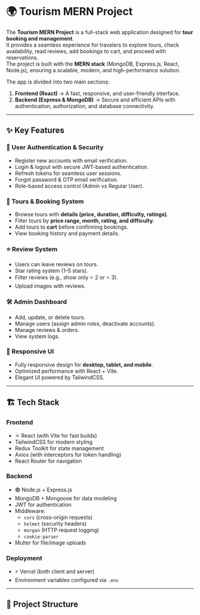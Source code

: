 # 🌍 Tourism MERN Project

The **Tourism MERN Project** is a full-stack web application designed for **tour booking and management**.  
It provides a seamless experience for travelers to explore tours, check availability, read reviews, add bookings to cart, and proceed with reservations.  
The project is built with the **MERN stack** (MongoDB, Express.js, React, Node.js), ensuring a scalable, modern, and high-performance solution.

The app is divided into two main sections:
1. **Frontend (React)** → A fast, responsive, and user-friendly interface.
2. **Backend (Express & MongoDB)** → Secure and efficient APIs with authentication, authorization, and database connectivity.

---

## ✨ Key Features

### 🔑 User Authentication & Security
- Register new accounts with email verification.
- Login & logout with secure JWT-based authentication.
- Refresh tokens for seamless user sessions.
- Forgot password & OTP email verification.
- Role-based access control (Admin vs Regular User).

### 🧳 Tours & Booking System
- Browse tours with **details (price, duration, difficulty, ratings)**.
- Filter tours by **price range, month, rating, and difficulty**.
- Add tours to **cart** before confirming bookings.
- View booking history and payment details.

### ⭐ Review System
- Users can leave reviews on tours.
- Star rating system (1–5 stars).
- Filter reviews (e.g., show only ⭐ 2 or ⭐ 3).
- Upload images with reviews.

### 🛠️ Admin Dashboard
- Add, update, or delete tours.
- Manage users (assign admin roles, deactivate accounts).
- Manage reviews & orders.
- View system logs.

### 📱 Responsive UI
- Fully responsive design for **desktop, tablet, and mobile**.
- Optimized performance with React + Vite.
- Elegant UI powered by TailwindCSS.

---

## 🏗️ Tech Stack

### Frontend
- ⚛️ React (with Vite for fast builds)
- TailwindCSS for modern styling
- Redux Toolkit for state management
- Axios (with interceptors for token handling)
- React Router for navigation

### Backend
- 🟢 Node.js + Express.js
- MongoDB + Mongoose for data modeling
- JWT for authentication
- Middleware:
  - `cors` (cross-origin requests)
  - `helmet` (security headers)
  - `morgan` (HTTP request logging)
  - `cookie-parser`
- Multer for file/image uploads

### Deployment
- ⚡ Vercel (both client and server)
- Environment variables configured via `.env`

---

## 📂 Project Structure
